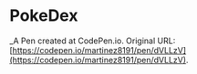 # PokeDex
 _A Pen created at CodePen.io. Original URL: [https://codepen.io/martinez8191/pen/dVLLzV](https://codepen.io/martinez8191/pen/dVLLzV).

 
